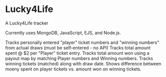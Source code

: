 # Lucky4Life
A Lucky4Life tracker

Currently uses MongoDB, JavaScript, EJS, and Node.js.

Tracks personally entered "player" ticket numbers and "winning numbers" from actual draws (must be self-entered - no API)
Tracks total amount spent @ $2 per "Player" ticket entry.
Tracks total amount won using a payout map by matching Player numbers and Winning numbers.
Tracks winning tickets (matched) along with draw date.
Shows difference between moeny spent on player tickets vs. amount won on winning tickets.
